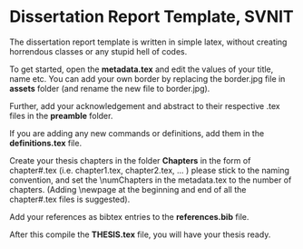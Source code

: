 # Dissertation Report Template, SVNIT

The dissertation report template is written in simple latex, without creating horrendous classes or any stupid hell of codes. 

To get started, open the **metadata.tex** and edit the values of your title, name etc. You can add your own border by replacing the border.jpg file in **assets** folder (and rename the new file to border.jpg).

Further, add your acknowledgement and abstract to their respective .tex files in the **preamble** folder.

If you are adding any new commands or definitions, add them in the **definitions.tex** file.

Create your thesis chapters in the folder **Chapters** in the form of chapter#.tex (i.e. chapter1.tex, chapter2.tex, ... ) please stick to the naming convention, and set the \numChapters in the metadata.tex to the number of chapters. (Adding \newpage at the beginning and end of all the chapter#.tex files is suggested).

Add your references as bibtex entries to the **references.bib** file.

After this compile the **THESIS.tex** file, you will have your thesis ready. 